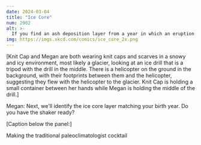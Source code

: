 ```yaml
---
date: 2024-03-04
title: "Ice Core"
num: 2902
alt: >-
  If you find an ash deposition layer from a year in which an eruption destroyed an island that had Camellia sinensis growing on it, you can make a Gone Island Ice_τ.
img: https://imgs.xkcd.com/comics/ice_core_2x.png
---
```

[Knit Cap and Megan are both wearing knit caps and scarves in a snowy and icy environment, most likely a glacier, looking at an ice drill that is a tripod with the drill in the middle. There is a helicopter on the ground in the background, with their footprints between them and the helicopter, suggesting they flew with the helicopter to the glacier. Knit Cap is holding a small container between her hands while Megan is holding the middle of the drill.]

Megan: Next, we'll identify the ice core layer matching your birth year. Do you have the shaker ready?

[Caption below the panel:]

Making the traditional paleoclimatologist cocktail